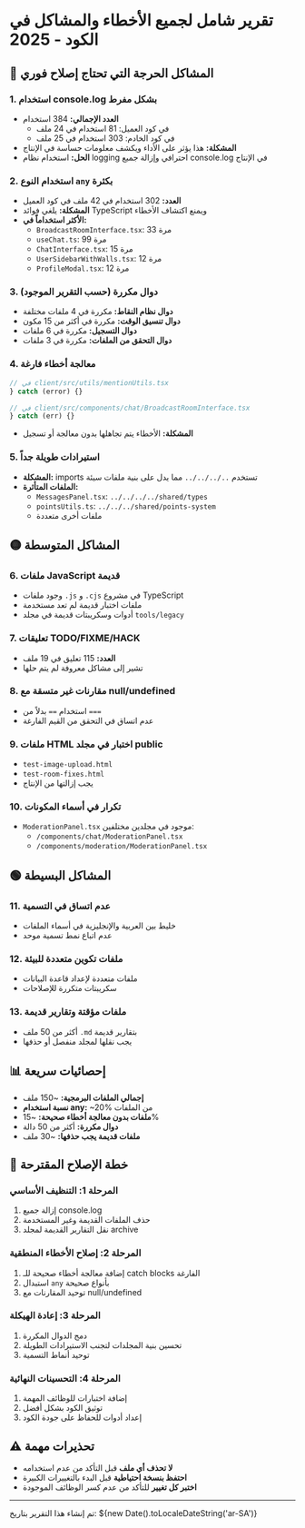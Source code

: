 # تقرير شامل لجميع الأخطاء والمشاكل في الكود - 2025

## 🔴 المشاكل الحرجة التي تحتاج إصلاح فوري

### 1. استخدام console.log بشكل مفرط
- **العدد الإجمالي:** 384 استخدام
  - في كود العميل: 81 استخدام في 24 ملف
  - في كود الخادم: 303 استخدام في 25 ملف
- **المشكلة:** هذا يؤثر على الأداء ويكشف معلومات حساسة في الإنتاج
- **الحل:** استخدام نظام logging احترافي وإزالة جميع console.log في الإنتاج

### 2. استخدام النوع `any` بكثرة
- **العدد:** 302 استخدام في 42 ملف في كود العميل
- **المشكلة:** يلغي فوائد TypeScript ويمنع اكتشاف الأخطاء
- **الأكثر استخداماً في:**
  - `BroadcastRoomInterface.tsx`: 33 مرة
  - `useChat.ts`: 99 مرة
  - `ChatInterface.tsx`: 15 مرة
  - `UserSidebarWithWalls.tsx`: 12 مرة
  - `ProfileModal.tsx`: 12 مرة

### 3. دوال مكررة (حسب التقرير الموجود)
- **دوال نظام النقاط:** مكررة في 4 ملفات مختلفة
- **دوال تنسيق الوقت:** مكررة في أكثر من 15 مكون
- **دوال التسجيل:** مكررة في 6 ملفات
- **دوال التحقق من الملفات:** مكررة في 3 ملفات

### 4. معالجة أخطاء فارغة
```typescript
// في client/src/utils/mentionUtils.tsx
} catch (error) {}

// في client/src/components/chat/BroadcastRoomInterface.tsx
} catch (err) {}
```
- **المشكلة:** الأخطاء يتم تجاهلها بدون معالجة أو تسجيل

### 5. استيرادات طويلة جداً
- **المشكلة:** imports تستخدم `../../../..` مما يدل على بنية ملفات سيئة
- **الملفات المتأثرة:**
  - `MessagesPanel.tsx`: `../../../../shared/types`
  - `pointsUtils.ts`: `../../../shared/points-system`
  - ملفات أخرى متعددة

## 🟡 المشاكل المتوسطة

### 6. ملفات JavaScript قديمة
- وجود ملفات `.js` و `.cjs` في مشروع TypeScript
- ملفات اختبار قديمة لم تعد مستخدمة
- أدوات وسكريبتات قديمة في مجلد `tools/legacy`

### 7. تعليقات TODO/FIXME/HACK
- **العدد:** 115 تعليق في 19 ملف
- تشير إلى مشاكل معروفة لم يتم حلها

### 8. مقارنات غير متسقة مع null/undefined
- استخدام `==` بدلاً من `===`
- عدم اتساق في التحقق من القيم الفارغة

### 9. ملفات HTML اختبار في مجلد public
- `test-image-upload.html`
- `test-room-fixes.html`
- يجب إزالتها من الإنتاج

### 10. تكرار في أسماء المكونات
- `ModerationPanel.tsx` موجود في مجلدين مختلفين:
  - `/components/chat/ModerationPanel.tsx`
  - `/components/moderation/ModerationPanel.tsx`

## 🟢 المشاكل البسيطة

### 11. عدم اتساق في التسمية
- خليط بين العربية والإنجليزية في أسماء الملفات
- عدم اتباع نمط تسمية موحد

### 12. ملفات تكوين متعددة للبيئة
- ملفات متعددة لإعداد قاعدة البيانات
- سكريبتات متكررة للإصلاحات

### 13. ملفات مؤقتة وتقارير قديمة
- أكثر من 50 ملف `.md` بتقارير قديمة
- يجب نقلها لمجلد منفصل أو حذفها

## 📊 إحصائيات سريعة

- **إجمالي الملفات البرمجية:** ~150 ملف
- **نسبة استخدام any:** ~20% من الملفات
- **ملفات بدون معالجة أخطاء صحيحة:** ~15%
- **دوال مكررة:** أكثر من 50 دالة
- **ملفات قديمة يجب حذفها:** ~30 ملف

## 🔧 خطة الإصلاح المقترحة

### المرحلة 1: التنظيف الأساسي
1. إزالة جميع console.log
2. حذف الملفات القديمة وغير المستخدمة
3. نقل التقارير القديمة لمجلد archive

### المرحلة 2: إصلاح الأخطاء المنطقية
1. إضافة معالجة أخطاء صحيحة للـ catch blocks الفارغة
2. استبدال `any` بأنواع صحيحة
3. توحيد المقارنات مع null/undefined

### المرحلة 3: إعادة الهيكلة
1. دمج الدوال المكررة
2. تحسين بنية المجلدات لتجنب الاستيرادات الطويلة
3. توحيد أنماط التسمية

### المرحلة 4: التحسينات النهائية
1. إضافة اختبارات للوظائف المهمة
2. توثيق الكود بشكل أفضل
3. إعداد أدوات للحفاظ على جودة الكود

## ⚠️ تحذيرات مهمة

- **لا تحذف أي ملف** قبل التأكد من عدم استخدامه
- **احتفظ بنسخة احتياطية** قبل البدء بالتغييرات الكبيرة
- **اختبر كل تغيير** للتأكد من عدم كسر الوظائف الموجودة

---

تم إنشاء هذا التقرير بتاريخ: ${new Date().toLocaleDateString('ar-SA')}
